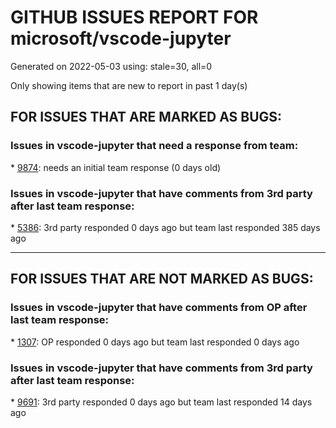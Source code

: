 
# GITHUB ISSUES REPORT FOR microsoft/vscode-jupyter


Generated on 2022-05-03 using: stale=30, all=0


Only showing items that are new to report in past 1 day(s)


## FOR ISSUES THAT ARE MARKED AS BUGS:


### Issues in vscode-jupyter that need a response from team:


\* [9874](https://github.com/microsoft/vscode-jupyter/issues/9874 "Ctrl+C doesn't break out of an infinite loop while a cell is running."): needs an initial team response (0 days old)

### Issues in vscode-jupyter that have comments from 3rd party after last team response:


\* [5386](https://github.com/microsoft/vscode-jupyter/issues/5386 "asyncio run can work in ipython from cmd but not in vscode interactive"): 3rd party responded 0 days ago but team last responded 385 days ago

---

## FOR ISSUES THAT ARE NOT MARKED AS BUGS:


### Issues in vscode-jupyter that have comments from OP after last team response:


\* [1307](https://github.com/microsoft/vscode-jupyter/issues/1307 "Contextual help"): OP responded 0 days ago but team last responded 0 days ago

### Issues in vscode-jupyter that have comments from 3rd party after last team response:


\* [9691](https://github.com/microsoft/vscode-jupyter/issues/9691 "python.envFile is not respected"): 3rd party responded 0 days ago but team last responded 14 days ago
